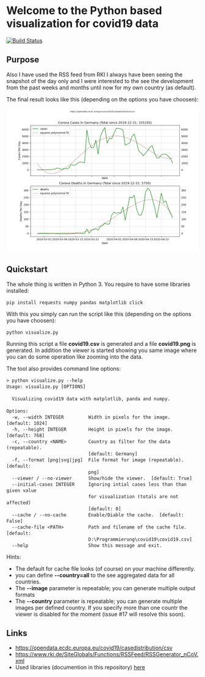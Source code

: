 # Welcome to the Python based visualization for covid19 data

[![Build Status](https://travis-ci.org/Nachtfeuer/covid19.svg?branch=master)](https://travis-ci.org/Nachtfeuer/covid19)

## Purpose

Also I have used the RSS feed from RKI I always have been
seeing the snapshot of the day only and I were interested
to the see the development from the past weeks and months
until now for my own country (as default).

The final result looks like this (depending on the options you have choosen):

![](docs/images/covid19.png)

## Quickstart

The whole thing is written in Python 3. You require to have some
libraries installed:

```
pip install requests numpy pandas matplotlib click
```

With this you simply can run the script like this (depending on the options you have choosen):

```
python visualize.py
```

Running this script a file **covid19.csv** is generated and
a file **covid19.png** is generated. In addition the viewer
is started showing you same image where you can do some
operation like zooming into the data.


The tool also provides command line options:

```
> python visualize.py --help
Usage: visualize.py [OPTIONS]

  Visualizing covid19 data with matplotlib, panda and numpy.

Options:
  -w, --width INTEGER         Width in pixels for the image.  [default: 1024]
  -h, --height INTEGER        Height in pixels for the image.  [default: 768]
  -c, --country <NAME>        Country as filter for the data (repeatable).
                              [default: Germany]
  -f, --format [png|svg|jpg]  File format for image (repeatable).  [default:
                              png]
  --viewer / --no-viewer      Show/hide the viewer.  [default: True]
  --initial-cases INTEGER     Ignoring intial cases less than than given value
                              for visualization (totals are not affected)
                              [default: 0]
  --cache / --no-cache        Enable/Diable the cache.  [default: False]
  --cache-file <PATH>         Path and filename of the cache file.  [default:
                              D:\Programmierung\covid19\covid19.csv]
  --help                      Show this message and exit.
```

Hints:

 - The default for cache file looks (of course) on your machine differently.
 - you can define **--country=all** to the see aggregated data for
   all countries.
 - The **--image** parameter is repeatable; you can generate multiple output formats
 - The **--country** parameter is repeatable; you can generate multiple images per
   defined country. If you specify more than one countr the viewer is disabled for
   the moment (issue #17 will resolve this soon).

## Links

 - https://opendata.ecdc.europa.eu/covid19/casedistribution/csv
 - https://www.rki.de/SiteGlobals/Functions/RSSFeed/RSSGenerator_nCoV.xml
 - Used libraries (documention in this repository) [here](docs/pandas-and-friends.md)

